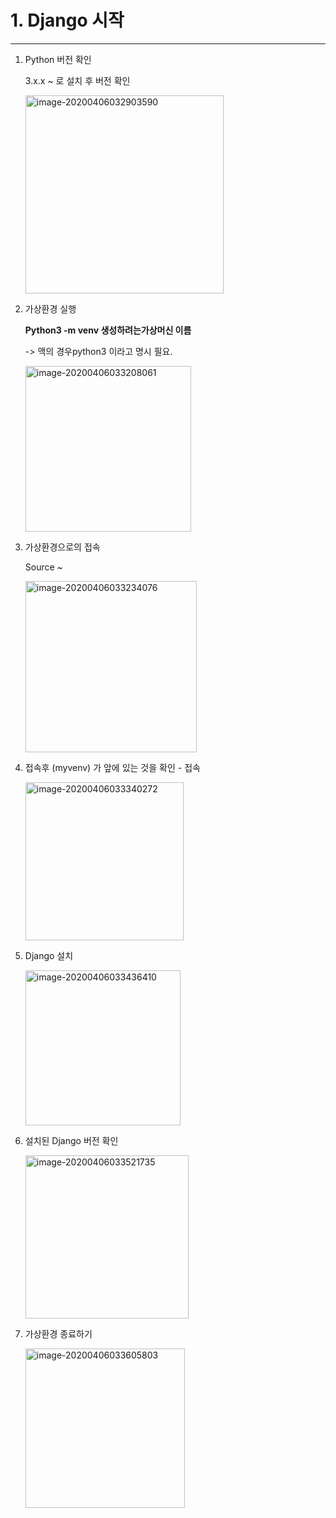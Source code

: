 # 1. Django 시작

--------



1. Python 버전 확인

   3.x.x ~ 로 설치 후 버전 확인

   <img width="317" alt="image-20200406032903590" src="https://user-images.githubusercontent.com/49120090/78680645-b58f3180-7926-11ea-9097-3218289d6aff.png">

2. 가상환경 실행 

   **Python3 -m venv 생성하려는가상머신 이름**

   -> 맥의 경우python3 이라고 명시 필요.

   <img width="265" alt="image-20200406033208061" src="https://user-images.githubusercontent.com/49120090/78680688-c0e25d00-7926-11ea-909a-7e77b0876a67.png">

3. 가상환경으로의 접속

   Source ~ 

   <img width="274" alt="image-20200406033234076" src="https://user-images.githubusercontent.com/49120090/78680720-d061a600-7926-11ea-8b82-d13471d1ba91.png">

4. 접속후 (myvenv) 가 앞에 있는 것을 확인 - 접속 

   <img width="253" alt="image-20200406033340272" src="https://user-images.githubusercontent.com/49120090/78680744-d8b9e100-7926-11ea-86db-682d421e25d6.png">

5. Django 설치

   <img width="248" alt="image-20200406033436410" src="https://user-images.githubusercontent.com/49120090/78680772-e2434900-7926-11ea-88ee-f1f6e216df25.png">

6. 설치된 Django 버전 확인

   <img width="261" alt="image-20200406033521735" src="https://user-images.githubusercontent.com/49120090/78680798-ea02ed80-7926-11ea-9e21-7942f7032728.png">

7. 가상환경 종료하기

   <img width="255" alt="image-20200406033605803" src="https://user-images.githubusercontent.com/49120090/78680825-f129fb80-7926-11ea-8178-196aa3f2d368.png">

   

